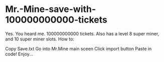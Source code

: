 # Mr.-Mine-save-with-100000000000-tickets
Yes. You heard me. 100000000000 tickets.
Also has a level 8 super miner, and 10 super miner slots.
How to:

Copy Save.txt
Go into Mr.Mine main sceen
Click import button
Paste in code!
Enjoy...

